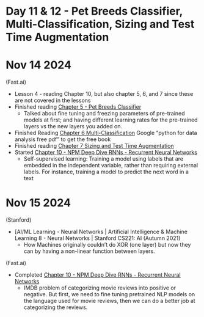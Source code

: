 # Day 11 & 12 - Pet Breeds Classifier, Multi-Classification, Sizing and Test Time Augmentation

# Nov 14 2024

(Fast.ai)
* Lesson 4 - reading Chapter 10, but also chapter 5, 6, and 7 since these are not covered in the lessons
* Finished reading [Chapter 5 - Pet Breeds Classifier](https://github.com/fastai/fastbook/blob/master/05_pet_breeds.ipynb)
    * Talked about fine tuning and freezing parameters of pre-trained models at first; and having different learning rates for the pre-trained layers vs the new layers you added on.
* Finished Reading [Chapter 6 Multi-Classification](https://github.com/fastai/fastbook/blob/master/06_multicat.ipynb)
Google “python for data analysis free pdf” to get the free book
* Finished reading [Chapter 7 Sizing and Test Time Augmentation](https://github.com/fastai/fastbook/blob/master/07_sizing_and_tta.ipynb)
* Started [Chapter 10 - NPM Deep Dive RNNs - Recurrent Neural Networks](https://github.com/fastai/fastbook/blob/master/10_nlp.ipynb)
    * Self-supervised learning: Training a model using labels that are embedded in the independent variable, rather than requiring external labels. For instance, training a model to predict the next word in a text


# Nov 15 2024

(Stanford) 
* [AI/ML Learning - Neural Networks | Artificial Intelligence & Machine Learning 8 - Neural Networks | Stanford CS221: AI (Autumn 2021)
    * How Machines originally couldn’t do XOR (one layer) but now they can by having a non-linear function between layers.

(Fast.ai) 
* Completed [Chapter 10 - NPM Deep Dive RNNs - Recurrent Neural Networks](https://github.com/fastai/fastbook/blob/master/10_nlp.ipynb)
    * IMDB problem of categorizing movie reviews into positive or negative. But first, we need to fine tuning pretrained NLP models on the language used for movie reviews, then we can do a better job at categorizing the reviews.
